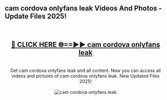 <h2>cam cordova onlyfans leak Videos And Photos - Update Files 2025!</h2>
<br>
<div align="center">
<h2><a href="https://top-ai-tools.click/QrbHav" rel="nofollow">🔴 CLICK HERE 🌐==►► cam cordova onlyfans leak</a></h2>
<br>
Get cam cordova onlyfans leak and all content. Now you can access all videos and pictures of cam cordova onlyfans leak. New Updated Files 2025!
<br>
<br>
<a href="https://top-ai-tools.click/QrbHav" rel="nofollow" data-target="animated-image.originalLink"><img src="https://i.ibb.co.com/WyWwxjT/player-gif2.gif" alt="cam cordova onlyfans leak" style="max-width: 100%; display: inline-block;" data-target="animated-image.originalImage"></a>
</div>
<br>